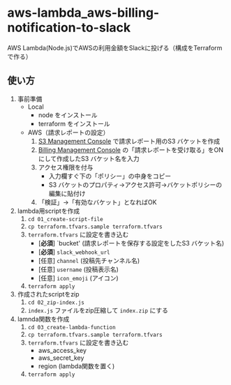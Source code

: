 # aws-lambda_aws-billing-notification-to-slack
AWS Lambda(Node.js)でAWSの利用金額をSlackに投げる（構成をTerraformで作る）

## 使い方
1. 事前準備
	* Local
		* node をインストール
		* terraform をインストール
	* AWS（請求レポートの設定）
		1. [S3 Management Console](https://console.aws.amazon.com/s3/home "https://console.aws.amazon.com/s3/home") で請求レポート用のS3 バケットを作成
		1. [Billing Management Console](https://console.aws.amazon.com/billing/home?#/preferences "https://console.aws.amazon.com/billing/home?#/preferences") の「請求レポートを受け取る」をONにして作成したS3 バケット名を入力
		1. アクセス権限を付与
			* 入力欄すぐ下の「ポリシー」の中身をコピー
			* S3 バケットのプロパティ→アクセス許可→バケットポリシーの編集に貼付け
		1. 「検証」→「有効なバケット」となればOK
1. lambda用scriptを作成
	1. `cd 01_create-script-file`
	1. `cp terraform.tfvars.sample terraform.tfvars`
	1. `terraform.tfvars` に設定を書き込む
		* [**必須**] `bucket' (請求レポートを保存する設定をしたS3 バケット名)
		* [**必須**] `slack_webhook_url`
		* [任意] `channel` (投稿先チャンネル名)
		* [任意] `username` (投稿表示名)
		* [任意] `icon_emoji` (アイコン)
	1. `terraform apply`
1. 作成されたscriptをzip
	1. `cd 02_zip-index.js`
	1. `index.js` ファイルをzip圧縮して `index.zip` にする
1. lamnda関数を作成
	1. `cd 03_create-lambda-function`
	1. `cp terraform.tfvars.sample terraform.tfvars`
	1. `terraform.tfvars` に設定を書き込む
		* aws_access_key
		* aws_secret_key
		* region (lambda関数を置く)
	1. `terraform apply`
